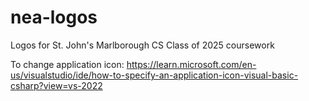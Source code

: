 # nea-logos
Logos for St. John's Marlborough CS Class of 2025 coursework

To change application icon:
https://learn.microsoft.com/en-us/visualstudio/ide/how-to-specify-an-application-icon-visual-basic-csharp?view=vs-2022
